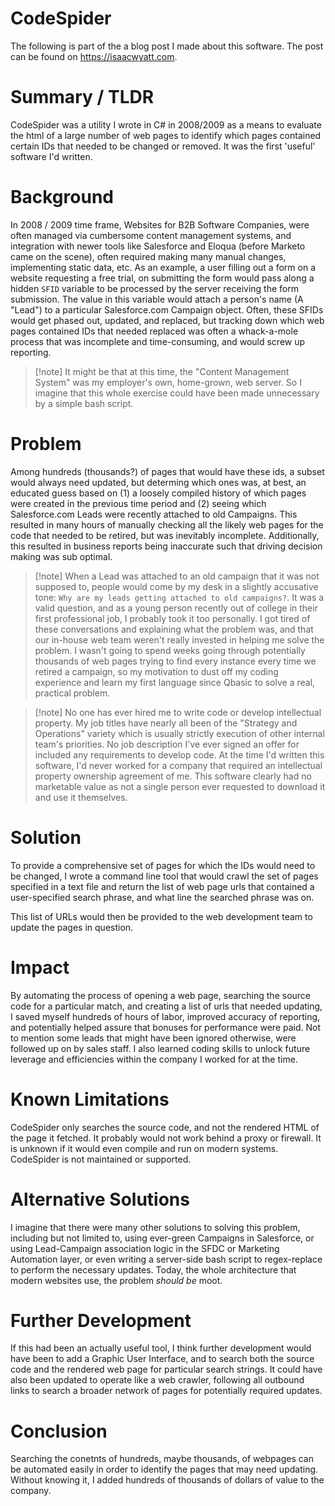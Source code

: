 # CodeSpider
The following is part of the a blog post I made about this software. The post can be found on https://isaacwyatt.com.

# Summary / TLDR
CodeSpider was a utility I wrote in C# in 2008/2009 as a means to evaluate the html of a large number of web pages to identify which pages contained certain IDs that needed to be changed or removed. It was the first 'useful' software I'd written.

# Background
In 2008 / 2009 time frame, Websites for B2B Software Companies, were often managed via cumbersome content management systems, and integration with newer tools like Salesforce and Eloqua (before Marketo came on the scene), often required making many manual changes, implementing static data, etc. As an example, a user filling out a form on a website requesting a free trial, on submitting the form would pass along a hidden `SFID` variable to be processed by the server receiving the form submission. The value in this variable would attach a person's name (A "Lead") to a particular Salesforce.com Campaign object. Often, these SFIDs would get phased out, updated, and replaced, but tracking down which web pages contained IDs that needed replaced was often a whack-a-mole process that was incomplete and time-consuming, and would screw up reporting.

>[!note] It might be that at this time, the "Content Management System" was my employer's own, home-grown, web server. So I imagine that this whole exercise could have been made unnecessary by a simple bash script. 

# Problem
Among hundreds (thousands?) of pages that would have these ids, a subset would always need updated, but determing which ones was, at best, an educated guess based on (1) a loosely compiled history of which pages were created in the previous time period and (2) seeing which Salesforce.com Leads were recently attached to old Campaigns. This resulted in many hours of manually checking all the likely web pages for the code that needed to be retired, but was inevitably incomplete. Additionally, this resulted in business reports being inaccurate such that driving decision making was sub optimal. 

>[!note] When a Lead was attached to an old campaign that it was not supposed to, people would come by my desk in a slightly accusative tone: `Why are my leads getting attached to old campaigns?`. It was a valid question, and as a young person recently out of college in their first professional job, I probably took it too personally. I got tired of these conversations and explaining what the problem was, and that our in-house web team weren't really invested in helping me solve the problem. I wasn't going to spend weeks going through potentially thousands of web pages trying to find every instance every time we retired a campaign, so my motivation to dust off my coding experience and learn my first language since Qbasic to solve a real, practical problem.

>[!note] No one has ever hired me to write code or develop intellectual property. My job titles have nearly all been of the "Strategy and Operations" variety which is usually strictly execution of other internal team's priorities. No job description I've ever signed an offer for included any requirements to develop code. At the time I'd written this software, I'd never worked for a company that required an intellectual property ownership agreement of me. This software clearly had no marketable value as not a single person ever requested to download it and use it themselves.

# Solution
To provide a comprehensive set of pages for which the IDs would need to be changed, I wrote a command line tool that would crawl the set of pages specified in a text file and return the list of web page urls that contained a user-specified search phrase, and what line the searched phrase was on.

This list of URLs would then be provided to the web development team to update the pages in question.

# Impact
By automating the process of opening a web page, searching the source code for a particular match, and creating a list of urls that needed updating, I saved myself hundreds of hours of labor, improved accuracy of reporting, and potentially helped assure that bonuses for performance were paid. Not to mention some leads that might have been ignored otherwise, were followed up on by sales staff. I also learned coding skills to unlock future leverage and efficiencies within the company I worked for at the time.

# Known Limitations
CodeSpider only searches the source code, and not the rendered HTML of the page it fetched. It probably would not work behind a proxy or firewall. It is unknown if it would even compile and run on modern systems. CodeSpider is not maintained or supported.

# Alternative Solutions
I imagine that there were many other solutions to solving this problem, including but not limited to, using ever-green Campaigns in Salesforce, or using Lead-Campaign association logic in the SFDC or Marketing Automation layer, or even writing a server-side bash script to regex-replace to perform the necessary updates. Today, the whole architecture that modern websites use, the problem _should be_ moot.

# Further Development
If this had been an actually useful tool, I think further development would have been to add a Graphic User Interface, and to search both the source code and the rendered web page for particular search strings. It could have also been updated to operate like a web crawler, following all outbound links to search a broader network of pages for potentially required updates.

# Conclusion
Searching the conetnts of hundreds, maybe thousands, of webpages can be automated easily in order to identify the pages that may need updating. Without knowing it, I added hundreds of thousands of dollars of value to the company.